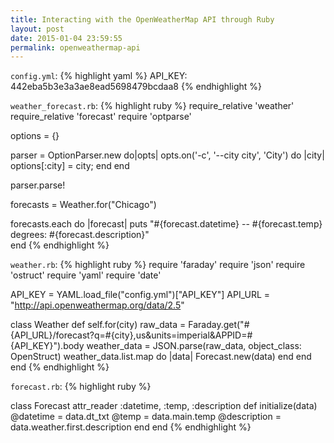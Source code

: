 ```yaml
---
title: Interacting with the OpenWeatherMap API through Ruby
layout: post
date: 2015-01-04 23:59:55
permalink: openweathermap-api
---
```


`config.yml`:
{% highlight yaml %}
API_KEY:
  442eba5b3e3a3ae8ead5698479bcdaa8
{% endhighlight %}

`weather_forecast.rb`:
{% highlight ruby %}
require_relative 'weather'
require_relative 'forecast'
require 'optparse'

options = {}

parser = OptionParser.new do|opts|
  opts.on('-c', '--city city', 'City') do |city|
    options[:city] = city;
  end
end

parser.parse!

forecasts = Weather.for("Chicago")

forecasts.each do |forecast|
  puts "#{forecast.datetime} -- #{forecast.temp} degrees: #{forecast.description}"  
end
{% endhighlight %}

`weather.rb`:
{% highlight ruby %}
require 'faraday'
require 'json'
require 'ostruct'
require 'yaml'
require 'date'

API_KEY = YAML.load_file("config.yml")["API_KEY"]
API_URL = "http://api.openweathermap.org/data/2.5"

class Weather
  def self.for(city)
    raw_data = Faraday.get("#{API_URL}/forecast?q=#{city},us&units=imperial&APPID=#{API_KEY}").body
    weather_data = JSON.parse(raw_data, object_class: OpenStruct)
    weather_data.list.map do |data|
      Forecast.new(data)
    end
  end
end
{% endhighlight %}

`forecast.rb`:
{% highlight ruby %}

class Forecast
  attr_reader :datetime, :temp, :description
  def initialize(data)
    @datetime    = data.dt_txt
    @temp        = data.main.temp
    @description = data.weather.first.description
  end
end
{% endhighlight %}
